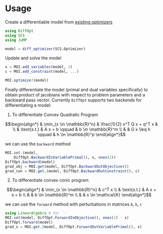 # Usage

Create a differentiable model from [existing optimizers](https://www.juliaopt.org/JuMP.jl/stable/installation/)
```julia
using DiffOpt
using SCS
using JuMP

model = diff_optimizer(SCS.Optimizer)
```

Update and solve the model 
```julia
x = MOI.add_variables(model, 2)
c = MOI.add_constraint(model, ...)

MOI.optimize!(model)
```

Finally differentiate the model (primal and dual variables specifically) to obtain product of jacobians with respect to problem parameters and a backward pass vector. Currently `DiffOpt` supports two backends for differentiating a model:

1. To differentiate Convex Quadratic Program

```math
\begin{align*}
& \min_{x \in \mathbb{R}^n} & \frac{1}{2} x^T Q x + q^T x  & \\
& \text{s.t.}               & A x = b        \qquad        & b \in \mathbb{R}^m \\
&                           & G x \leq h     \qquad        & h \in \mathbb{R}^p
\end{align*}
```

we can use the `backward` method
```julia
MOI.set.(model,
    DiffOpt.BackwardInVariablePrimal(), x, ones(2))
DiffOpt.backward(model)
grad_obj = MOI.get(model, DiffOpt.BackwardOutObjective())
grad_con = MOI.get.(model, DiffOpt.BackwardOutConstraint(), c)
```

2. To differentiate convex conic program

```math
\begin{align*}
& \min_{x \in \mathbb{R}^n} & c^T x \\
& \text{s.t.}               & A x + s = b  \\
&                           & b \in \mathbb{R}^m  \\
&                           & s \in \mathcal{K}
\end{align*}
```

we can use the `forward` method with perturbations in matrices `A`, `b`, `c`
```julia
using LinearAlgebra # for `⋅`
MOI.set(model, DiffOpt.ForwardInObjective(), ones(2) ⋅ x)
DiffOpt.forward(model)
grad_x = MOI.get.(model, DiffOpt.ForwardOutVariablePrimal(), x)
```
